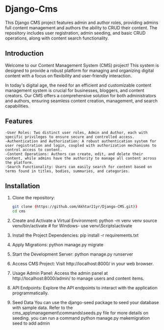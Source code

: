 # Django-Cms

This Django CMS project features admin and author roles, providing admins full content management and authors the ability to CRUD their content. The repository includes user registration, admin seeding, and basic CRUD operations, along with content search functionality.


## Introduction

Welcome to our Content Management System (CMS) project! This system is designed to provide a robust platform for managing and organizing digital content with a focus on flexibility and user-friendly interaction.

In today's digital age, the need for an efficient and customizable content management system is crucial for businesses, bloggers, and content creators. Our CMS offers a comprehensive solution for both administrators and authors, ensuring seamless content creation, management, and search capabilities.

## Features
    -User Roles: Two distinct user roles, Admin and Author, each with specific privileges to ensure secure and controlled access.
    -Authentication and Authorization: A robust authentication system for user registration and login, coupled with authorization mechanisms to control access to content.
    -Content Operations: Authors can create, edit, and delete their content, while admins have the authority to manage all content across the platform.
    -Search Functionality: Users can easily search for content based on terms found in titles, bodies, summaries, and categories.

## Installation

1. Clone the repository:

   ```bash
   git clone (https://github.com/Akhtar21yr/Django-CMS.git))
   cd cms

2. Create and Activate a Virtual Environment:
python -m venv venv
source venv/bin/activate  # for Windows- use venv\Scripts\activate


3. Install the Project Dependencies:
pip install -r requirements.txt


4. Apply Migrations:
python manage.py migrate


5. Start the Development Server:
python manage.py runserver


6. Access CMS Project:
Visit http://localhost:8000/ in your web browser.

7. Usage
Admin Panel: Access the admin panel at http://localhost:8000/admin/ to manage users and content items.

8. API Endpoints: Explore the API endpoints to interact with the application programmatically.

9. Seed Data
You can use the django-seed package to seed your database with sample data. Refer to the cms_app\management\commands\seeds.py file for more details on seeding.
you can run a command python manage.py makemigration seed to add admin
